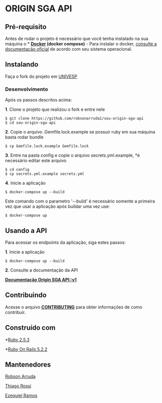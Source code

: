 # ORIGIN SGA API

## Pré-requisito

Antes de rodar o projeto é necessário que você tenha instalado na sua máquina o * **[Docker](https://www.docker.com/) (docker compose)** - Para instalar o docker, [consulte a documentação oficial](https://docs.docker.com/engine/installation/) de acordo com seu sistema operacional.

## Instalando

Faça o fork do projeto em [UNIVESP](https://github.com/univesp/sou-origin-sga-api)

### Desenvolvimento

Após os passos descritos acima:

**1**. Clone o projeto que realizou o fork e entre nele
```
$ git clone https://github.com/robsonarruda1/sou-origin-sga-api
$ cd sou-origin-sga-api
```

**2**. Copie o arquivo .Gemfile.lock.example se possuir ruby em sua máquina basta rodar bundle
```
$ cp Gemfile.lock.example Gemfile.lock
```

**3**. Entre na pasta config e copie o arquivo secrets.yml.example, *é necessário editar este arquivo
```
$ cd config
$ cp secrets.yml.example secrets.yml
```

**4**. Inicie a aplicação
```
$ docker-compose up --build
```

Este comando com o parametro '--build' é necessário somente a primeira vez que usar a aplicação após buildar uma vez use:
```
$ docker-compose up
```

## Usando a API

Para acessar os endpoints da aplicação, siga estes passos:

**1**. Inicie a aplicação
```
$ docker-compose up --build
```

**2**. Consulte a documentação da API

**[Documentação Origin SGA API::v1](https://github.com/univesp/sou-origin-sga-api/blob/devel/CONTRIBUTING.md)**

## Contribuindo

Acesse o arquivo **[CONTRIBUTING](https://github.com/univesp/sou-origin-sga-api/blob/devel/CONTRIBUTING.md)** para obter informações de como contribuir.

## Construído com

*[Ruby 2.5.3](https://www.ruby-lang.org/pt/)

*[Ruby On Rails 5.2.2](https://rubyonrails.org/)

## Mantenedores

[Robson Arruda](https://github.com/robsonarruda1)

[Thiago Rossi](https://github.com/tcalurarossi)

[Ezequiel Ramos](https://github.com/ezequielor)